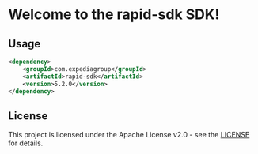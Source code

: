 # Welcome to the rapid-sdk SDK!

## Usage
```xml
<dependency>
    <groupId>com.expediagroup</groupId>
    <artifactId>rapid-sdk</artifactId>
    <version>5.2.0</version>
</dependency>
```

## License

This project is licensed under the Apache License v2.0 - see the [LICENSE](LICENSE) for details.
